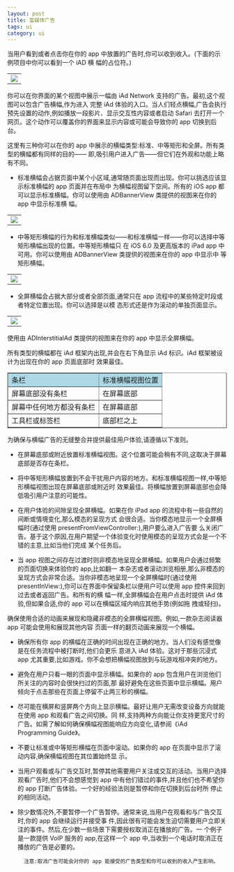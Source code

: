 ```yaml
---
layout: post
title: 富媒体广告
tags: ui
category: ui
---
```


当用户看到或者点击你在你的 app 中放置的广告时,你可以收到收入。(下面的示例项目中你可以看到一个 iAD 横 幅的占位符。)

<table align="center">
<tr>
	<td>
	<img src="https://developer.apple.com/library/ios/documentation/userexperience/conceptual/mobilehig/Art/iad_intro_2x.png"/>
	</td>
</tr>
</table>

你可以在你界面的某个视图中展示一幅由 iAd Network 支持的广告。最初,这个视图可以包含广告横幅,作为进入 完整 iAd 体验的入口。当人们轻点横幅,广告会执行预先设置的动作,例如播放一段影片、显示交互性内容或者启动 Safari 去打开一个网页。这个动作可以覆盖你的界面来显示内容或可能会导致你的 app 切换到后台。

这里有三种你可以在你的 app 中展示的横幅类型:标准、中等矩形和全屏。所有类型的横幅都有同样的目的—— 即,吸引用户进入广告——但它们在外观和功能上略有不同。

 - 标准横幅会占据页面中某个小区域,通常随页面出现而出现。你可以挑选应该显示标准横幅的 app 页面并在布局中 为横幅视图留下空间。所有的 iOS app 都可以显示标准横幅。你可以使用由 ADBannerView 类提供的视图来在你的 app 中显示标准横 幅。
 
 <table align="center">
<tr>
	<td>
	<img src="https://developer.apple.com/library/ios/documentation/userexperience/conceptual/mobilehig/Art/standard_iad_banner_2x.png"/>
	</td>
</tr>
</table>
 
 - 中等矩形横幅的行为和标准横幅类似——和标准横幅一样——你可以选择中等矩形横幅出现的位置。中等矩形横幅只 在 iOS 6.0 及更高版本的 iPad app 中可用。你可以使用由 ADBannerView 类提供的视图来在你的 app 中显示中 等矩形横幅。
 
 <table align="center">
<tr>
	<td>
	<img src="https://developer.apple.com/library/ios/documentation/userexperience/conceptual/mobilehig/Art/med_rect_iad_banner_2x.png"/>
	</td>
</tr>
</table>
 
 - 全屏横幅会占据大部分或者全部页面,通常只在 app 流程中的某些特定时段或者特定位置出现。你可以选择是以模 态形式还是作为滚动的单独页面显示。 <table align="center">
<tr>
	<td>
	<img src="https://developer.apple.com/library/ios/documentation/userexperience/conceptual/mobilehig/Art/fullscreen_iad_portrait_2x.png"/>
	</td>
</tr>
</table>使用由 ADInterstitialAd 类提供的视图来在你的 app 中显示全屏横幅。
所有类型的横幅都在 iAd 框架内出现,并会在右下角显示 iAd 标识。iAd 框架被设计为出现在你的 app 页面底部时效果最佳。



<table align="center" border="1">
<tr bgcolor="lightblue">
   <td>
	条栏
   </td>
    <td>
	标准横幅视图位置
   </td>
</tr>
<tr>
   <td>屏幕底部没有条栏</td>
   <td>在屏幕底部</td>
</tr>
<tr>
   <td>屏幕中任何地方都没有条栏</td>
   <td>在屏幕底部</td>
</tr>
<tr>
   <td>工具栏或标签栏</td>
   <td>底部栏之上</td>
</tr>
</table>

为确保与横幅广告的无缝整合并提供最佳用户体验,请遵循以下准则。

- 在屏幕底部或附近放置标准横幅视图。这个位置可能会稍有不同,这取决于屏幕底部是否存在条栏。- 将中等矩形横幅放置到不会干扰用户内容的地方。和标准横幅视图一样,中等矩形横幅视图出现在屏幕底部或附近时 效果最佳。将横幅放置到屏幕底部也会降低吸引用户注意的可能性。
- 在用户体验的间隙呈现全屏横幅。如果在你 iPad app 的流程中有一些自然的间断或情境变化,那么模态的呈现方式 会很合适。当你模态地显示一个全屏横幅时(通过使用 presentFromViewController:),用户要么进入广告要 么关闭广告。基于这个原因,在用户期望一个体验变化时使用模态的呈现方式会是一个不错的主意,比如当他们完成 某个任务后。
- 当 app 视图之间存在过渡时则非模态地呈现全屏横幅。如果用户会通过频繁的页面切换来体验你的 app,比如翻一 本杂志或者滚动浏览相册,那么非模态的呈现方式会非常合适。当你非模态地呈现一个全屏横幅时(通过使用 presentInView:),你可以在界面中保留条栏以便用户可以使用 app 控件来回到过去或者返回广告。和所有的横 幅一样,全屏横幅会在用户点击时提供 iAd 体验,但如果合适,你的 app 可以在横幅区域内响应其他手势(例如拖 拽或轻扫)。
确保使用合适的动画来展现和隐藏非模态的全屏横幅视图。例如,一款杂志阅读器 app 可能会使用和展现其他内容 页面一样的翻页动画来展现一个横幅。
- 确保所有你 app 的横幅在正确的时间出现在正确的地方。当人们没有感觉像是在任务流程中被打断时,他们会更乐 意进入 iAd 体验。这对于那些沉浸式 app 尤其重要,比如游戏。你不会想把横幅视图放到与玩游戏相冲突的地方。
- 避免在用户只看一眼的页面中显示横幅。如果你的 app 包含用户在浏览他们所关注的内容时会很快扫过的页面,那 最好避免在这些页面中显示横幅。用户倾向于点击那些在页面上停留不止两三秒的横幅。- 尽可能在横屏和竖屏两个方向上显示横幅。最好让用户无需改变设备方向就能在使用 app 和观看广告之间切换。同 样,支持两种方向能让你支持更宽尺寸的广告。如需了解如何确保横幅视图能响应方向变化,请参阅《iAd Programming Guide》。- 不要让标准或中等矩形横幅在页面中滚动。如果你的 app 在页面中显示了滚动内容,确保横幅视图在其位置始终显 示。- 当用户观看或与广告交互时,暂停其他需要用户关注或交互的活动。当用户选择观看广告时,他们不会想感觉到 app 中有他们错过的事件,并且他们也不希望你的 app 打断广告体验。一个好的经验法则是暂停和你在切换到后台时所 停止的相同活动。

- 除少数情况外,不要暂停一个广告暂停。通常来说,当用户在观看和与广告交互时,你的 app 会继续运行并接受事 件,因此很有可能会发生迫切需要用户立即关注的事件。然后,在少数一些场景下需要授权取消正在播放的广告。一 个例子是一款提供 VoIP 服务的 app,在这样一个 app 中,当收到一个电话时取消正在播放的广告是必要的。

 		注意:取消广告可能会对你的 app 能接受的广告类型和你可以收到的收入产生影响。
